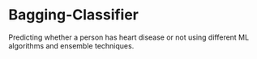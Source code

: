 # Bagging-Classifier
Predicting whether a person has heart disease or not using different ML algorithms and ensemble techniques.
